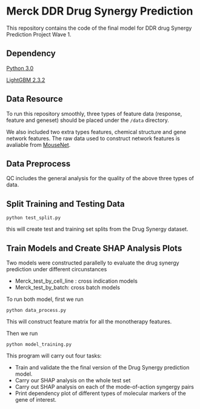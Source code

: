 # Merck DDR Drug Synergy Prediction

This repository contains the code of the final model for DDR drug Synergy Prediction Project Wave 1. 

## Dependency

[Python 3.0](https://www.python.org/download/releases/3.0/)

[LightGBM 2.3.2](https://lightgbm.readthedocs.io/en/latest/index.html)

## Data Resource

To run this repository smoothly, three types of feature data (response, feature and geneset) should be placed under the `/data` directory.  

We also included two extra types features, chemical structure and gene network features. The raw data used to construct network features is avaliable from [MouseNet](http://fntm.princeton.edu). 

## Data Preprocess

QC includes the general analysis for the quality of the above three types of data.

## Split Training and Testing Data

```
python test_split.py
```
this will create test and training set splits from the Drug Synergy dataset.

## Train Models and Create SHAP Analysis Plots

Two models were constructed parallelly to evaluate the drug synergy prediction under different circunstances

* Merck_test_by_cell_line : cross indication models
* Merck_test_by_batch: cross batch models

To run both model, first we run

```
python data_process.py
```

This will construct feature matrix for all the monotherapy features.

Then we run

```
python model_training.py
```

This program will carry out four tasks: 
* Train and validate the the final version of the Drug Synergy prediction model.
* Carry our SHAP analysis on the whole test set
* Carry out SHAP analysis on each of the mode-of-action syngergy pairs
* Print dependency plot of different types of molecular markers of the gene of interest.







